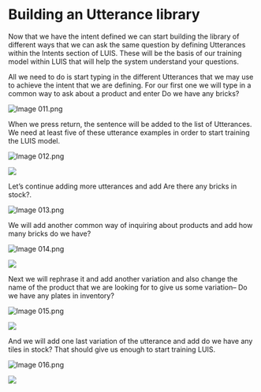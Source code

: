 ﻿# Building an Utterance library
Now that we have the intent defined we can start building the library of different ways that we can ask the same question by defining Utterances within the Intents section of LUIS.These will be the basis of our training model within LUIS that will help the system understand your questions.

All we need to do is start typing in the different Utterances that we may use to achieve the intent that we are defining.For our first one we will type in a common way to ask about a product and enter Do we have any bricks?

![Image 011.png](images/bcf1d027-f911-4df6-aee6-e3db977b9438.png)

When we press return, the sentence will be added to the list of Utterances.  We need at least five of these utterance examples in order to start training the LUIS model.

![Image 012.png](images/c3c7c0bf-b303-4183-a972-6b8296c9f6cd.png)

![](images/e288b8cb-f9c9-49f9-a95e-d3c267520f73.png)

Let’s continue adding more utterances and add Are there any bricks in stock?.

![Image 013.png](images/d7d47342-1735-47ba-9bd4-b954f58c45a7.png)

We will add another common way of inquiring about products and add how many bricks do we have?

![Image 014.png](images/d4bfdd51-5e46-4545-a858-52a586b3717a.png)

![](images/76afa294-69db-4538-9010-f4765fe3dbf2.png)

Next we will rephrase it and add another variation and also change the name of the product that we are looking for to give us some variation– Do we have any plates in inventory?

![Image 015.png](images/70dc89e2-0ff0-44d9-9666-6a3ad8f89ce0.png)

![](images/d766fc91-9958-4465-977e-acae4e4dd085.png)

And we will add one last variation of the utterance and add do we have any tiles in stock?That should give us enough to start training LUIS.

![Image 016.png](images/8f89a07a-e969-4415-b800-1a16cfe6b039.png)

![](images/63f478b0-b4f8-4986-9050-0eea116e7770.png)


